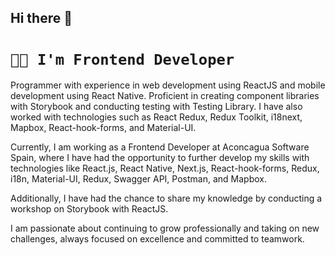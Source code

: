 ## Hi there 👋

# `👩‍💻 I'm Frontend Developer`

Programmer with experience in web development using ReactJS and mobile development using React Native. Proficient in creating component libraries with Storybook and conducting testing with Testing Library. I have also worked with technologies such as React Redux, Redux Toolkit, i18next, Mapbox, React-hook-forms, and Material-UI.

Currently, I am working as a Frontend Developer at Aconcagua Software Spain, where I have had the opportunity to further develop my skills with technologies like React.js, React Native, Next.js, React-hook-forms, Redux, i18n, Material-UI, Redux, Swagger API, Postman, and Mapbox.

Additionally, I have had the chance to share my knowledge by conducting a workshop on Storybook with ReactJS.

I am passionate about continuing to grow professionally and taking on new challenges, always focused on excellence and committed to teamwork.
